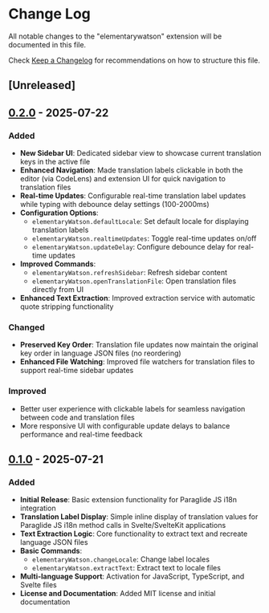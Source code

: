 # Change Log

All notable changes to the "elementarywatson" extension will be documented in this file.

Check [Keep a Changelog](http://keepachangelog.com/) for recommendations on how to structure this file.

## [Unreleased]

## [0.2.0] - 2025-07-22

### Added
- **New Sidebar UI**: Dedicated sidebar view to showcase current translation keys in the active file
- **Enhanced Navigation**: Made translation labels clickable in both the editor (via CodeLens) and extension UI for quick navigation to translation files
- **Real-time Updates**: Configurable real-time translation label updates while typing with debounce delay settings (100-2000ms)
- **Configuration Options**: 
  - `elementaryWatson.defaultLocale`: Set default locale for displaying translation labels
  - `elementaryWatson.realtimeUpdates`: Toggle real-time updates on/off
  - `elementaryWatson.updateDelay`: Configure debounce delay for real-time updates
- **Improved Commands**:
  - `elementaryWatson.refreshSidebar`: Refresh sidebar content
  - `elementaryWatson.openTranslationFile`: Open translation files directly from UI
- **Enhanced Text Extraction**: Improved extraction service with automatic quote stripping functionality

### Changed
- **Preserved Key Order**: Translation file updates now maintain the original key order in language JSON files (no reordering)
- **Enhanced File Watching**: Improved file watchers for translation files to support real-time sidebar updates

### Improved
- Better user experience with clickable labels for seamless navigation between code and translation files
- More responsive UI with configurable update delays to balance performance and real-time feedback

## [0.1.0] - 2025-07-21

### Added
- **Initial Release**: Basic extension functionality for Paraglide JS i18n integration
- **Translation Label Display**: Simple inline display of translation values for Paraglide JS i18n method calls in Svelte/SvelteKit applications
- **Text Extraction Logic**: Core functionality to extract text and recreate language JSON files
- **Basic Commands**:
  - `elementaryWatson.changeLocale`: Change label locales
  - `elementaryWatson.extractText`: Extract text to locale files
- **Multi-language Support**: Activation for JavaScript, TypeScript, and Svelte files
- **License and Documentation**: Added MIT license and initial documentation

[0.2.0]: https://github.com/romerramos/elementary-watson/compare/v0.1.0...v0.2.0
[0.1.0]: https://github.com/romerramos/elementary-watson/releases/tag/v0.1.0